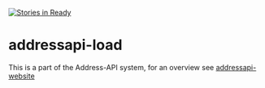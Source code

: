 [![Stories in Ready](https://badge.waffle.io/codeforkansascity/addressapi-load.png?label=ready&title=Ready)](https://waffle.io/codeforkansascity/addressapi-load)
# addressapi-load

This is a part of the Address-API system, for an overview see [addressapi-website](https://github.com/codeforkansascity/addressapi-website)
